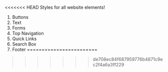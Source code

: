 <<<<<<< HEAD
Styles for all website elements!
  1. Buttons
  2. Text
  3. Forms
  4. Top Navigation 
  5. Quick Links
  6. Search Box
  7. Footer
========================
>>>>>>> de708ec84f687959776b4871c9ec2f4a6a3ff229
